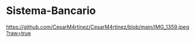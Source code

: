 # Sistema-Bancario

https://github.com/CesarM4rtinez/CesarM4rtinez/blob/main/IMG_1359.jpeg?raw=true
